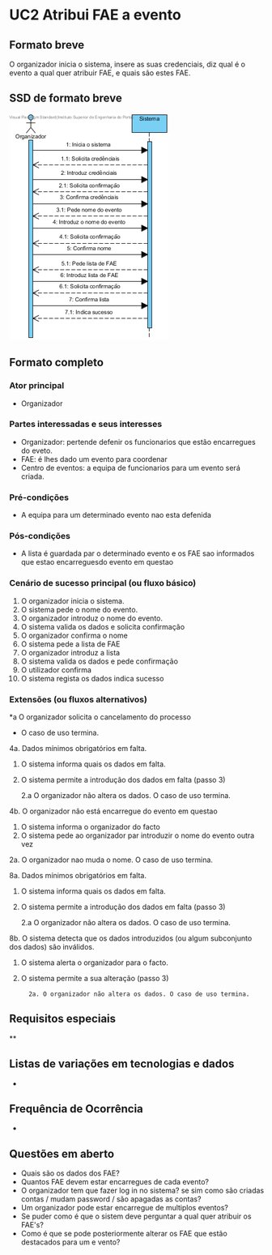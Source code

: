 # UC2 Atribui FAE a evento
## Formato breve
O organizador inicia o sistema, insere as suas credenciais, diz qual é o evento a qual quer atribuir FAE, e quais são estes FAE.
## SSD de formato breve
![SSD_UC2.png](../../Imagens/SSD_UC2.png)
## Formato completo

### Ator principal
* Organizador

### Partes interessadas e seus interesses
+ Organizador: pertende defenir os funcionarios que estão encarregues do eveto.
+ FAE: é lhes dado um evento para coordenar
+ Centro de eventos: a equipa de funcionarios para um evento será criada.
### Pré-condições
+ A equipa para um determinado evento nao esta defenida
### Pós-condições
* A lista é guardada par o determinado evento e os FAE sao informados que estao encarreguesdo evento em questao

### Cenário de sucesso principal (ou fluxo básico)
1. O organizador inicia o sistema.
2. O sistema pede o nome do evento.
3. O organizador introduz o nome do evento.
4. O sistema valida os dados e solicita confirmação
5. O organizador confirma o nome
6. O sistema pede a lista de FAE
7. O organizador introduz a lista
8. O sistema valida os dados e pede confirmação
9. O utilizador confirma
10. O sistema regista os dados indica sucesso


### Extensões (ou fluxos alternativos)

\*a O organizador solicita o cancelamento do processo

 + O caso de uso termina.


4a. Dados mínimos obrigatórios em falta.

1. O sistema informa quais os dados em falta.
2. O sistema permite a introdução dos dados em falta (passo 3)

    2.a O organizador não altera os dados. O caso de uso termina.

4b. O organizador nâo está encarregue do evento em questao

1. O sistema informa o organizador do facto
2. O sistema pede ao organizador par introduzir o nome do evento outra vez

  2a. O organizador nao muda o nome. O caso de uso termina.

8a.  Dados mínimos obrigatórios em falta.

1. O sistema informa quais os dados em falta.
2. O sistema permite a introdução dos dados em falta (passo 3)

    2.a O organizador não altera os dados. O caso de uso termina.

8b. O sistema detecta que os dados introduzidos (ou algum subconjunto dos dados) são inválidos.

1. O sistema alerta o organizador para o facto.
2. O sistema permite a sua alteração (passo 3)

         2a. O organizador não altera os dados. O caso de uso termina.

## Requisitos especiais
**
## Listas de variações em tecnologias e dados
*
## Frequência de Ocorrência
*
## Questões em aberto
+ Quais são os dados dos FAE?
+ Quantos FAE devem estar encarregues de cada evento?
+ O organizador tem que fazer log in no sistema? se sim como são criadas contas / mudam password / são apagadas as contas?
+ Um organizador pode estar encarregue de multiplos eventos?
+ Se puder como é que o sistem deve perguntar a qual quer atribuir os FAE's?
+ Como é que se pode posteriormente alterar os FAE que estão destacados para um e vento?
